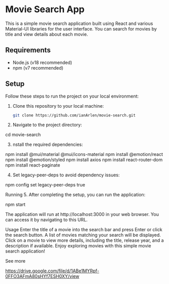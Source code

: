 # Movie Search App

This is a simple movie search application built using React and various Material-UI libraries for the user interface. You can search for movies by title and view details about each movie.

## Requirements

- Node.js (v18 recommended)
- npm (v7 recommended)

## Setup

Follow these steps to run the project on your local environment:

1. Clone this repository to your local machine:

   ```bash
   git clone https://github.com/ianArlen/movie-search.git

2. Navigate to the project directory:

cd movie-search

3. nstall the required dependencies:

npm install @mui/material @mui/icons-material
npm install @emotion/react
npm install @emotion/styled
npm install axios
npm install react-router-dom
npm install react-paginate

4. Set legacy-peer-deps to avoid dependency issues:

npm config set legacy-peer-deps true

Running
5. After completing the setup, you can run the application:

npm start

The application will run at http://localhost:3000 in your web browser. You can access it by navigating to this URL.

Usage
Enter the title of a movie into the search bar and press Enter or click the search button.
A list of movies matching your search will be displayed.
Click on a movie to view more details, including the title, release year, and a description if available.
Enjoy exploring movies with this simple movie search application!

See more 

https://drive.google.com/file/d/1ABe1MYRpf-0FFO3AFmA80sHYf7ESH0XY/view


